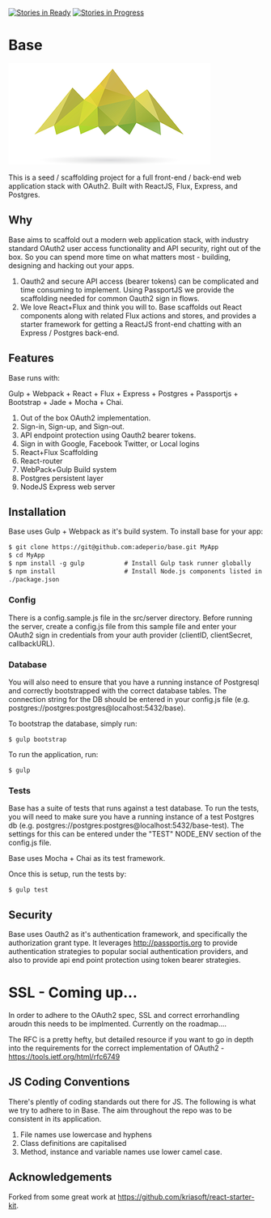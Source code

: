 [![Stories in Ready](https://badge.waffle.io/adeperio/base.png?label=ready&title=Ready)](https://waffle.io/adeperio/base) [![Stories in Progress](https://badge.waffle.io/adeperio/base.svg?label=in%20progress&title=In%20Progress)](http://waffle.io/adeperio/base)

# Base
![Alt text](/logo.png?raw=true "Base")

This is a seed / scaffolding project for a full front-end / back-end web application stack with OAuth2. Built with ReactJS, Flux, Express, and Postgres.

## Why

Base aims to scaffold out a modern web application stack, with industry standard OAuth2 user access functionality and API security, right out of the box. So you can spend more time on what matters most - building, designing and hacking out your apps.

1. Oauth2 and secure API access (bearer tokens) can be complicated and time consuming to implement. Using PassportJS we provide the scaffolding needed for common Oauth2 sign in flows.
2. We love React+Flux and think you will to. Base scaffolds out React components along with related Flux actions and stores, and provides a starter framework for getting a ReactJS front-end chatting with an Express / Postgres back-end.

## Features

Base runs with:

Gulp + Webpack + React + Flux + Express + Postgres + Passportjs + Bootstrap + Jade + Mocha + Chai.

1. Out of the box OAuth2 implementation.
2. Sign-in, Sign-up, and Sign-out.
3. API endpoint protection using Oauth2 bearer tokens.
4. Sign in with Google, Facebook Twitter, or Local logins
5. React+Flux Scaffolding
6. React-router
7. WebPack+Gulp Build system
8. Postgres persistent layer
9. NodeJS Express web server  

## Installation

Base uses Gulp + Webpack as it's build system. To install base for your app:

```shell
$ git clone https://git@github.com:adeperio/base.git MyApp
$ cd MyApp
$ npm install -g gulp           # Install Gulp task runner globally
$ npm install                   # Install Node.js components listed in ./package.json
```

### Config

There is a config.sample.js file in the src/server directory. Before running the server, create a config.js file from this sample file and enter your OAuth2 sign in credentials from your auth provider (clientID, clientSecret, callbackURL).

### Database

You will also need to ensure that you have a running instance of Postgresql and correctly bootstrapped with the correct database tables. The connection string for the DB should be entered in your config.js file (e.g. postgres://postgres:postgres@localhost:5432/base).

To bootstrap the database, simply run:

```shell
$ gulp bootstrap
```

To run the application, run:

```shell
$ gulp
```

### Tests

Base has a suite of tests that runs against a test database. To run the tests, you will need to make sure you have a running instance of a test Postgres db (e.g. postgres://postgres:postgres@localhost:5432/base-test). The settings for this can be entered under the "TEST" NODE_ENV section of the config.js file.

Base uses Mocha + Chai as its test framework.

Once this is setup, run the tests by:

```shell
$ gulp test
```

## Security

Base uses Oauth2 as it's authentication framework, and specifically the authorization grant type. It leverages http://passportjs.org to provide authentication strategies to popular social authentication providers, and also to provide api end point protection using token bearer strategies.

# SSL - Coming up...
In order to adhere to the OAuth2 spec, SSL and correct errorhandling aroudn this needs to be implmented. Currently on the roadmap....

The RFC is a pretty hefty, but detailed resource if you want to go in depth into the requirements for the correct implementation of OAuth2 - https://tools.ietf.org/html/rfc6749

## JS Coding Conventions

There's plently of coding standards out there for JS. The following is what we try to adhere to in Base. The aim throughout the repo was to be consistent in its application.

1. File names use lowercase and hyphens
2. Class definitions are capitalised
3. Method, instance and variable names use lower camel case.


## Acknowledgements

Forked from some great work at https://github.com/kriasoft/react-starter-kit.
